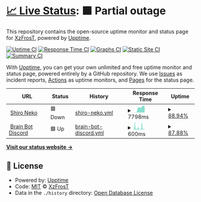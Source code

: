 # [📈 Live Status](https://XzFrosT.github.io/uptime-XzF): <!--live status--> **🟧 Partial outage**

This repository contains the open-source uptime monitor and status page for [XzFrosT](https://youtube.com/XzFrosT), powered by [Upptime](https://github.com/upptime/upptime).

[![Uptime CI](https://github.com/XzFrosT/uptime-XzF/workflows/Uptime%20CI/badge.svg)](https://github.com/upptime/upptime/actions?query=workflow%3A%22Uptime+CI%22)
[![Response Time CI](https://github.com/XzFrosT/uptime-XzF/workflows/Response%20Time%20CI/badge.svg)](https://github.com/upptime/upptime/actions?query=workflow%3A%22Response+Time+CI%22)
[![Graphs CI](https://github.com/XzFrosT/uptime-XzF/workflows/Graphs%20CI/badge.svg)](https://github.com/upptime/upptime/actions?query=workflow%3A%22Graphs+CI%22)
[![Static Site CI](https://github.com/XzFrosT/uptime-XzF/workflows/Static%20Site%20CI/badge.svg)](https://github.com/upptime/upptime/actions?query=workflow%3A%22Static+Site+CI%22)
[![Summary CI](https://github.com/XzFrosT/uptime-XzF/workflows/Summary%20CI/badge.svg)](https://github.com/upptime/upptime/actions?query=workflow%3A%22Summary+CI%22)

With [Upptime](https://upptime.js.org), you can get your own unlimited and free uptime monitor and status page, powered entirely by a GitHub repository. We use [Issues](https://github.com/XzFrosT/uptime-XzF/issues) as incident reports, [Actions](https://github.com/XzFrosT/uptime-XzF/actions) as uptime monitors, and [Pages](https://XzFrosT.github.io/uptime-XzF) for the status page.

<!--start: status pages-->
<!-- This summary is generated by Upptime (https://github.com/upptime/upptime) -->
<!-- Do not edit this manually, your changes will be overwritten -->
<!-- prettier-ignore -->
| URL | Status | History | Response Time | Uptime |
| --- | ------ | ------- | ------------- | ------ |
| <img alt="" src="https://harmonymusic.tk/assets/img/logo.png" height="13"> [Shiro Neko](https://shiro-nekoo.glitch.me) | 🟥 Down | [shiro-neko.yml](https://github.com/XzFrosT/uptimer/commits/HEAD/history/shiro-neko.yml) | <details><summary><img alt="Response time graph" src="./graphs/shiro-neko/response-time-week.png" height="20"> 7798ms</summary><br><a href="https://XzFrosT.github.io/uptime-XzF/history/shiro-neko"><img alt="Response time 7798" src="https://img.shields.io/endpoint?url=https%3A%2F%2Fraw.githubusercontent.com%2FXzFrosT%2Fuptimer%2FHEAD%2Fapi%2Fshiro-neko%2Fresponse-time.json"></a><br><a href="https://XzFrosT.github.io/uptime-XzF/history/shiro-neko"><img alt="24-hour response time 1837" src="https://img.shields.io/endpoint?url=https%3A%2F%2Fraw.githubusercontent.com%2FXzFrosT%2Fuptimer%2FHEAD%2Fapi%2Fshiro-neko%2Fresponse-time-day.json"></a><br><a href="https://XzFrosT.github.io/uptime-XzF/history/shiro-neko"><img alt="7-day response time 7798" src="https://img.shields.io/endpoint?url=https%3A%2F%2Fraw.githubusercontent.com%2FXzFrosT%2Fuptimer%2FHEAD%2Fapi%2Fshiro-neko%2Fresponse-time-week.json"></a><br><a href="https://XzFrosT.github.io/uptime-XzF/history/shiro-neko"><img alt="30-day response time 7798" src="https://img.shields.io/endpoint?url=https%3A%2F%2Fraw.githubusercontent.com%2FXzFrosT%2Fuptimer%2FHEAD%2Fapi%2Fshiro-neko%2Fresponse-time-month.json"></a><br><a href="https://XzFrosT.github.io/uptime-XzF/history/shiro-neko"><img alt="1-year response time 7798" src="https://img.shields.io/endpoint?url=https%3A%2F%2Fraw.githubusercontent.com%2FXzFrosT%2Fuptimer%2FHEAD%2Fapi%2Fshiro-neko%2Fresponse-time-year.json"></a></details> | <details><summary><a href="https://XzFrosT.github.io/uptime-XzF/history/shiro-neko">88.94%</a></summary><a href="https://XzFrosT.github.io/uptime-XzF/history/shiro-neko"><img alt="All-time uptime 88.94%" src="https://img.shields.io/endpoint?url=https%3A%2F%2Fraw.githubusercontent.com%2FXzFrosT%2Fuptimer%2FHEAD%2Fapi%2Fshiro-neko%2Fuptime.json"></a><br><a href="https://XzFrosT.github.io/uptime-XzF/history/shiro-neko"><img alt="24-hour uptime 49.34%" src="https://img.shields.io/endpoint?url=https%3A%2F%2Fraw.githubusercontent.com%2FXzFrosT%2Fuptimer%2FHEAD%2Fapi%2Fshiro-neko%2Fuptime-day.json"></a><br><a href="https://XzFrosT.github.io/uptime-XzF/history/shiro-neko"><img alt="7-day uptime 88.94%" src="https://img.shields.io/endpoint?url=https%3A%2F%2Fraw.githubusercontent.com%2FXzFrosT%2Fuptimer%2FHEAD%2Fapi%2Fshiro-neko%2Fuptime-week.json"></a><br><a href="https://XzFrosT.github.io/uptime-XzF/history/shiro-neko"><img alt="30-day uptime 88.94%" src="https://img.shields.io/endpoint?url=https%3A%2F%2Fraw.githubusercontent.com%2FXzFrosT%2Fuptimer%2FHEAD%2Fapi%2Fshiro-neko%2Fuptime-month.json"></a><br><a href="https://XzFrosT.github.io/uptime-XzF/history/shiro-neko"><img alt="1-year uptime 88.94%" src="https://img.shields.io/endpoint?url=https%3A%2F%2Fraw.githubusercontent.com%2FXzFrosT%2Fuptimer%2FHEAD%2Fapi%2Fshiro-neko%2Fuptime-year.json"></a></details>
| <img alt="" src="https://i.imgur.com/jIqqUie.png" height="13"> [Brain Bot Discord](https://brain-bot-discord.xzfrostt.repl.co) | 🟩 Up | [brain-bot-discord.yml](https://github.com/XzFrosT/uptimer/commits/HEAD/history/brain-bot-discord.yml) | <details><summary><img alt="Response time graph" src="./graphs/brain-bot-discord/response-time-week.png" height="20"> 600ms</summary><br><a href="https://XzFrosT.github.io/uptime-XzF/history/brain-bot-discord"><img alt="Response time 600" src="https://img.shields.io/endpoint?url=https%3A%2F%2Fraw.githubusercontent.com%2FXzFrosT%2Fuptimer%2FHEAD%2Fapi%2Fbrain-bot-discord%2Fresponse-time.json"></a><br><a href="https://XzFrosT.github.io/uptime-XzF/history/brain-bot-discord"><img alt="24-hour response time 150" src="https://img.shields.io/endpoint?url=https%3A%2F%2Fraw.githubusercontent.com%2FXzFrosT%2Fuptimer%2FHEAD%2Fapi%2Fbrain-bot-discord%2Fresponse-time-day.json"></a><br><a href="https://XzFrosT.github.io/uptime-XzF/history/brain-bot-discord"><img alt="7-day response time 600" src="https://img.shields.io/endpoint?url=https%3A%2F%2Fraw.githubusercontent.com%2FXzFrosT%2Fuptimer%2FHEAD%2Fapi%2Fbrain-bot-discord%2Fresponse-time-week.json"></a><br><a href="https://XzFrosT.github.io/uptime-XzF/history/brain-bot-discord"><img alt="30-day response time 600" src="https://img.shields.io/endpoint?url=https%3A%2F%2Fraw.githubusercontent.com%2FXzFrosT%2Fuptimer%2FHEAD%2Fapi%2Fbrain-bot-discord%2Fresponse-time-month.json"></a><br><a href="https://XzFrosT.github.io/uptime-XzF/history/brain-bot-discord"><img alt="1-year response time 600" src="https://img.shields.io/endpoint?url=https%3A%2F%2Fraw.githubusercontent.com%2FXzFrosT%2Fuptimer%2FHEAD%2Fapi%2Fbrain-bot-discord%2Fresponse-time-year.json"></a></details> | <details><summary><a href="https://XzFrosT.github.io/uptime-XzF/history/brain-bot-discord">87.88%</a></summary><a href="https://XzFrosT.github.io/uptime-XzF/history/brain-bot-discord"><img alt="All-time uptime 87.88%" src="https://img.shields.io/endpoint?url=https%3A%2F%2Fraw.githubusercontent.com%2FXzFrosT%2Fuptimer%2FHEAD%2Fapi%2Fbrain-bot-discord%2Fuptime.json"></a><br><a href="https://XzFrosT.github.io/uptime-XzF/history/brain-bot-discord"><img alt="24-hour uptime 98.04%" src="https://img.shields.io/endpoint?url=https%3A%2F%2Fraw.githubusercontent.com%2FXzFrosT%2Fuptimer%2FHEAD%2Fapi%2Fbrain-bot-discord%2Fuptime-day.json"></a><br><a href="https://XzFrosT.github.io/uptime-XzF/history/brain-bot-discord"><img alt="7-day uptime 87.88%" src="https://img.shields.io/endpoint?url=https%3A%2F%2Fraw.githubusercontent.com%2FXzFrosT%2Fuptimer%2FHEAD%2Fapi%2Fbrain-bot-discord%2Fuptime-week.json"></a><br><a href="https://XzFrosT.github.io/uptime-XzF/history/brain-bot-discord"><img alt="30-day uptime 87.88%" src="https://img.shields.io/endpoint?url=https%3A%2F%2Fraw.githubusercontent.com%2FXzFrosT%2Fuptimer%2FHEAD%2Fapi%2Fbrain-bot-discord%2Fuptime-month.json"></a><br><a href="https://XzFrosT.github.io/uptime-XzF/history/brain-bot-discord"><img alt="1-year uptime 87.88%" src="https://img.shields.io/endpoint?url=https%3A%2F%2Fraw.githubusercontent.com%2FXzFrosT%2Fuptimer%2FHEAD%2Fapi%2Fbrain-bot-discord%2Fuptime-year.json"></a></details>

<!--end: status pages-->

[**Visit our status website →**](https://XzFrosT.github.io/uptime-XzF)

## 📄 License

- Powered by: [Upptime](https://github.com/upptime/upptime)
- Code: [MIT](./LICENSE) © [XzFrosT](https://youtube.com/XzFrosT)
- Data in the `./history` directory: [Open Database License](https://opendatacommons.org/licenses/odbl/1-0/)
